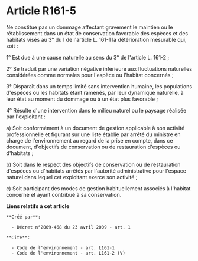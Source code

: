 # Article R161-5

Ne constitue pas un dommage affectant gravement le maintien ou le rétablissement dans un état de conservation favorable des
espèces et des habitats visés au 3° du I de l'article L. 161-1 la détérioration mesurable qui, soit :

1° Est due à une cause naturelle au sens du 3° de l'article L. 161-2 ;

2° Se traduit par une variation négative inférieure aux fluctuations naturelles considérées comme normales pour l'espèce ou
l'habitat concernés ;

3° Disparaît dans un temps limité sans intervention humaine, les populations d'espèces ou les habitats étant ramenés, par
leur dynamique naturelle, à leur état au moment du dommage ou à un état plus favorable ;

4° Résulte d'une intervention dans le milieu naturel ou le paysage réalisée par l'exploitant :

a) Soit conformément à un document de gestion applicable à son activité professionnelle et figurant sur une liste établie par
arrêté du ministre en charge de l'environnement au regard de la prise en compte, dans ce document, d'objectifs de
conservation ou de restauration d'espèces ou d'habitats ;

b) Soit dans le respect des objectifs de conservation ou de restauration d'espèces ou d'habitats arrêtés par l'autorité
administrative pour l'espace naturel dans lequel cet exploitant exerce son activité ;

c) Soit participant des modes de gestion habituellement associés à l'habitat concerné et ayant contribué à sa conservation.

**Liens relatifs à cet article**

	**Créé par**:

	  - Décret n°2009-468 du 23 avril 2009 - art. 1

	**Cite**:

	  - Code de l'environnement - art. L161-1
	  - Code de l'environnement - art. L161-2 (V)
